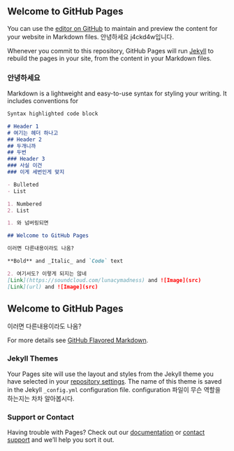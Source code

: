 ## Welcome to GitHub Pages

You can use the [editor on GitHub](https://github.com/lunacymadness/lunacymadness.github.com/edit/master/README.md) to maintain and preview the content for your website in Markdown files.
안녕하세요 j4ckd4w입니다.

Whenever you commit to this repository, GitHub Pages will run [Jekyll](https://jekyllrb.com/) to rebuild the pages in your site, from the content in your Markdown files.

### 안녕하세요

Markdown is a lightweight and easy-to-use syntax for styling your writing. It includes conventions for

```markdown
Syntax highlighted code block

# Header 1
# 여기는 헤더 하나고
## Header 2
## 두개니까
## 두번
### Header 3
### 사실 이건
### 이게 세번인게 맞지

- Bulleted
- List

1. Numbered
2. List

1. 와 넘버링되면

## Welcome to GitHub Pages

이러면 다른내용이라도 나옴?

**Bold** and _Italic_ and `Code` text

2. 여기서도? 이렇게 되지는 않네
[Link](https://soundcloud.com/lunacymadness) and ![Image](src)
[Link](url) and ![Image](src)
```
## Welcome to GitHub Pages

이러면 다른내용이라도 나옴?

For more details see [GitHub Flavored Markdown](https://guides.github.com/features/mastering-markdown/).

### Jekyll Themes

Your Pages site will use the layout and styles from the Jekyll theme you have selected in your [repository settings](https://github.com/lunacymadness/lunacymadness.github.com/settings). The name of this theme is saved in the Jekyll `_config.yml` configuration file.
configuration 파일이 무슨 역할을 하는지는 차차 알아봅시다. 

### Support or Contact

Having trouble with Pages? Check out our [documentation](https://help.github.com/categories/github-pages-basics/) or [contact support](https://github.com/contact) and we’ll help you sort it out.
